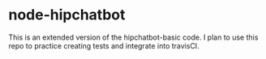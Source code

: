 # node-hipchatbot
This is an extended version of the hipchatbot-basic code. I plan to use this repo to practice creating tests and integrate into travisCI.
